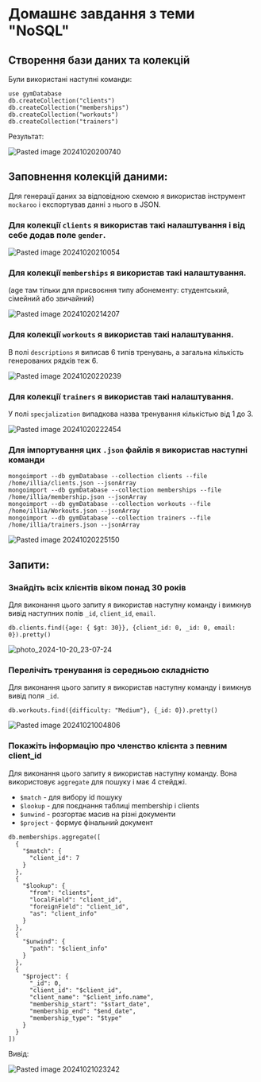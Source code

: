 # Домашнє завдання з теми "NoSQL"

## Створення бази даних та колекцій

Були використанi наступнi команди:

	use gymDatabase
	db.createCollection("clients")
	db.createCollection("memberships")
	db.createCollection("workouts")
	db.createCollection("trainers")

Результат:

![Pasted image 20241020200740](https://github.com/user-attachments/assets/75dddbd4-f62f-4298-8cf6-613c5b4449a7)

## Заповнення колекцій даними:

Для генерацiї даних за вiдповiдною схемою я використав iнструмент `mockaroo` i експортував даннi з нього в JSON. 

### Для колекцiї `clients` я використав такi налаштування i вiд себе додав поле `gender`.

![Pasted image 20241020210054](https://github.com/user-attachments/assets/fcab8a9a-2d23-43a8-b64f-7d2e114afa68)

### Для колекцiї `memberships` я використав такi налаштування.

(age там тiльки для присвоєння типу абонементу: студентський, сiмейний або звичайний)

![Pasted image 20241020214207](https://github.com/user-attachments/assets/58a11816-f25c-4073-885d-3aedbbc2346d)

### Для колекцiї `workouts` я використав такi налаштування.

В полi `descriptions` я виписав 6 типiв тренувань, а загальна кiлькiсть генерованих рядкiв теж 6.

![Pasted image 20241020220239](https://github.com/user-attachments/assets/85ea2dfe-d3cf-4ed5-8609-2713a0f7d59a)

### Для колекцiї `trainers` я використав такi налаштування.

У полi `specjalization` випадкова назва тренування кiлькiстью вiд 1 до 3.

![Pasted image 20241020222454](https://github.com/user-attachments/assets/9a717149-2a8c-4536-aa57-b0bca30bfcf4)

### Для iмпортування цих `.json` файлiв я використав наступнi команди

	mongoimport --db gymDatabase --collection clients --file /home/illia/clients.json --jsonArray
	mongoimport --db gymDatabase --collection memberships --file /home/illia/membership.json --jsonArray
	mongoimport --db gymDatabase --collection workouts --file /home/illia/Workouts.json --jsonArray
	mongoimport --db gymDatabase --collection trainers --file /home/illia/trainers.json --jsonArray

![Pasted image 20241020225150](https://github.com/user-attachments/assets/1b94fdf0-d5ec-4004-8545-3b726cba6841)

## Запити:

### Знайдіть всіх клієнтів віком понад 30 років

Для виконання цього запиту я використав наступну команду i вимкнув вивiд наступних полiв `_id`, `client_id`, `email`.

	db.clients.find({age: { $gt: 30}}, {client_id: 0, _id: 0, email: 0}).pretty()

![photo_2024-10-20_23-07-24](https://github.com/user-attachments/assets/9f32e1b3-03dc-4a4c-94b4-2bb6cab8401b)

### Перелічіть тренування із середньою складністю

Для виконання цього запиту я використав наступну команду i вимкнув вивiд поля `_id`.

	db.workouts.find({difficulty: "Medium"}, {_id: 0}).pretty()

![Pasted image 20241021004806](https://github.com/user-attachments/assets/9c490088-6608-427a-9bd4-142d4636268d)

### Покажіть інформацію про членство клієнта з певним client_id

Для виконання цього запиту я використав наступну команду. Вона використовує `aggregate` для пошуку i має 4 стейджi.
- `$match` - для вибору id пошуку
- `$lookup` - для поєднання таблицi membership i clients
- `$unwind` - розгортає масив на рiзнi документи
- `$project` - формує фiнальний документ

```
db.memberships.aggregate([
  {
    "$match": {
      "client_id": 7
    }
  },
  {
    "$lookup": {
      "from": "clients",
      "localField": "client_id",
      "foreignField": "client_id",
      "as": "client_info"
    }
  },
  {
    "$unwind": {
      "path": "$client_info"
    }
  },
  {
    "$project": {
      "_id": 0,
      "client_id": "$client_id",
      "client_name": "$client_info.name",
      "membership_start": "$start_date",
      "membership_end": "$end_date",
      "membership_type": "$type"
    }
  }
])
```

Вивiд:

![Pasted image 20241021023242](https://github.com/user-attachments/assets/d56acc88-7d1e-49ae-9777-1d36dd1fa787)

